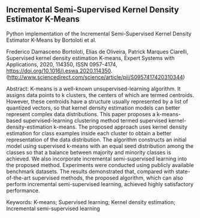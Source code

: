 Incremental Semi-Supervised Kernel Density Estimator K-Means
-------------------------------------------------------

Python implementation of the Incremental Semi-Supervised Kernel Density Estimator K-Means by Bortoloti et al.

Frederico Damasceno Bortoloti, Elias de Oliveira, Patrick Marques Ciarelli,
Supervised kernel density estimation K-means,
Expert Systems with Applications,
2020,
114350,
ISSN 0957-4174,
https://doi.org/10.1016/j.eswa.2020.114350.
(http://www.sciencedirect.com/science/article/pii/S0957417420310344)

Abstract: K-means is a well-known unsupervised-learning algorithm. It assigns data points to k clusters, the centers of which are termed centroids. However, these centroids have a structure usually represented by a list of quantized vectors, so that kernel density estimation models can better represent complex data distributions. This paper proposes a k-means-based supervised-learning clustering method termed supervised kernel-density-estimation k-means. The proposed approach uses kernel density estimation for class examples inside each cluster to obtain a better representation of the data distribution. The algorithm constructs an initial model using supervised k-means with an equal seed distribution among the classes so that a balance between majority and minority classes is achieved. We also incorporate incremental semi-supervised learning into the proposed method. Experiments were conducted using publicly available benchmark datasets. The results demonstrated that, compared with state-of-the-art supervised methods, the proposed algorithm, which can also perform incremental semi-supervised learning, achieved highly satisfactory performance.

Keywords: K-means; Supervised learning; Kernel density estimation; Incremental semi-supervised learning
